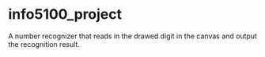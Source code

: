 # info5100_project
A number recognizer that reads in the drawed digit in the canvas and output the recognition result.
